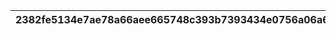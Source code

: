 |2382fe5134e7ae78a66aee665748c393b7393434e0756a06a6cdc7e38d2a808b|20af133a0071d8dfa4d6bbb44ad821d330bf28847b1ee500a2fa862075a7eebd|3136a50bd02b0d71a8c3fe918d96f65f1982907c090f17f6d2fdb0167bbe6905|452c16bdbb745d6e7a1e806a2577036072d666cd086206ac893e896bd3525a09|ebfa59818d1c2bdd815cdbb3717a93066cee8a4d056d7e2b353e2f9ab5f40ede|3c6effd2d86e21a3a38be610f83b647354e83aef19ccbdbadfc91a1eff6f9a7f|9f857bb7454e3eecb4555ed4f1baa6a0227ead0a8c357619cbd029f4db716a71|d1fc887cfe468c1d1c024a373ca456516f552eeb1f9f6b883982d29b71ed2e7a|9c8f7d2f5a803ca01bb001a6dc0d83a745451d9e33498ba6f942ac86d00bb09b|c851e765f812029c89b52c4540bdd8aa34b2a519abeb7ea7d9afd65a16c77c9c|b5db321595f758ffe4c5720db75debe74ff71cf571d6ca1c895536cc31c85948|
| --- | --- | --- | --- | --- | --- | --- | --- | --- | --- | --- |
